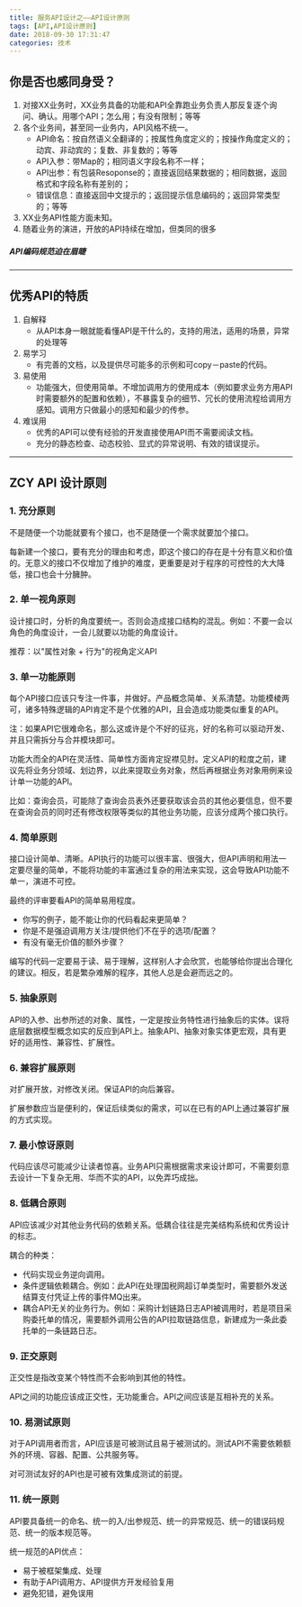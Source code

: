 ```yaml
---
title: 服务API设计之——API设计原则
tags: [API,API设计原则]
date: 2018-09-30 17:31:47
categories: 技术
---
```




## 你是否也感同身受？

1. 对接XX业务时，XX业务具备的功能和API全靠跑业务负责人那反复逐个询问、确认。用哪个API；怎么用；有没有限制；等等
2. 各个业务间，甚至同一业务内，API风格不统一。
   - API命名：按自然语义全翻译的；按属性角度定义的；按操作角度定义的；动宾、非动宾的；复数、非复数的；等等
   - API入参：带Map的；相同语义字段名称不一样；
   - API出参：有包装Resoponse的；直接返回结果数据的；相同数据，返回格式和字段名称有差别的；
   - 错误信息：直接返回中文提示的；返回提示信息编码的；返回异常类型的；等等
3. XX业务API性能方面未知。
4. 随着业务的演进，开放的API持续在增加，但类同的很多

<!--more-->

##### **API编码规范迫在眉睫**

------

## 优秀API的特质

1. 自解释
   - 从API本身一眼就能看懂API是干什么的，支持的用法，适用的场景，异常的处理等
2. 易学习
   - 有完善的文档，以及提供尽可能多的示例和可copy－paste的代码。
3. 易使用
   - 功能强大，但使用简单。不增加调用方的使用成本（例如要求业务方用API时需要额外的配置和依赖），不暴露复杂的细节、冗长的使用流程给调用方感知。调用方只做最小的感知和最少的传参。
4. 难误用
   - 优秀的API可以使有经验的开发直接使用API而不需要阅读文档。
   - 充分的静态检查、动态校验、显式的异常说明、有效的错误提示。

------

## ZCY API 设计原则

### 1. 充分原则

不是随便一个功能就要有个接口，也不是随便一个需求就要加个接口。

每新建一个接口，要有充分的理由和考虑，即这个接口的存在是十分有意义和价值的。无意义的接口不仅增加了维护的难度，更重要是对于程序的可控性的大大降低，接口也会十分臃肿。

### 2. 单一视角原则

设计接口时，分析的角度要统一。否则会造成接口结构的混乱。例如：不要一会以角色的角度设计，一会儿就要以功能的角度设计。

推荐：以"属性对象 + 行为"的视角定义API

### 3. 单一功能原则

每个API接口应该只专注一件事，并做好。产品概念简单、关系清楚。功能模棱两可，诸多特殊逻辑的API肯定不是个优雅的API，且会造成功能类似重复的API。

注：如果API它很难命名，那么这或许是个不好的征兆，好的名称可以驱动开发、并且只需拆分与合并模块即可。

功能大而全的API在灵活性、简单性方面肯定捉襟见肘。定义API的粒度之前，建议先将业务分领域、划边界，以此来提取业务对象，然后再根据业务对象用例来设计单一功能的API。

比如：查询会员，可能除了查询会员表外还要获取该会员的其他必要信息，但不要在查询会员的同时还有修改权限等类似的其他业务功能，应该分成两个接口执行。

### 4. 简单原则

接口设计简单、清晰。API执行的功能可以很丰富、很强大，但API声明和用法一定要尽量的简单，不能将功能的丰富通过复杂的用法来实现，这会导致API功能不单一，演进不可控。

最终的评审要看API的简单易用程度。

- 你写的例子，能不能让你的代码看起来更简单？
- 你是不是强迫调用方关注/提供他们不在乎的选项/配置？
- 有没有毫无价值的额外步骤？

编写的代码一定要易于读、易于理解，这样别人才会欣赏，也能够给你提出合理化的建议。相反，若是繁杂难解的程序，其他人总是会避而远之的。

### 5. 抽象原则

API的入参、出参所述的对象、属性，一定是按业务特性进行抽象后的实体。误将底层数据模型概念如实的反应到API上。抽象API、抽象对象实体更宏观，具有更好的适用性、兼容性、扩展性。

### 6. 兼容扩展原则

对扩展开放，对修改关闭。保证API的向后兼容。

扩展参数应当是便利的，保证后续类似的需求，可以在已有的API上通过兼容扩展的方式实现。

### 7. 最小惊讶原则

代码应该尽可能减少让读者惊喜。业务API只需根据需求来设计即可，不需要刻意去设计一下复杂无用、华而不实的API，以免弄巧成拙。

### 8. 低耦合原则

API应该减少对其他业务代码的依赖关系。低耦合往往是完美结构系统和优秀设计的标志。

耦合的种类：

- 代码实现业务逆向调用。
- 条件逻辑依赖耦合。例如：此API在处理国税网超订单类型时，需要额外发送结算支付凭证上传的事件MQ出来。
- 耦合API无关的业务行为。例如：采购计划链路日志API被调用时，若是项目采购委托单的情况，需要额外调用公告的API拉取链路信息，新建成为一条此委托单的一条链路日志。

### 9. 正交原则

正交性是指改变某个特性而不会影响到其他的特性。

API之间的功能应该成正交性，无功能重合。API之间应该是互相补充的关系。

### 10. 易测试原则

对于API调用者而言，API应该是可被测试且易于被测试的。测试API不需要依赖额外的环境、容器、配置、公共服务等。

对可测试友好的API也是可被有效集成测试的前提。

### 11. 统一原则

API要具备统一的命名、统一的入/出参规范、统一的异常规范、统一的错误码规范、统一的版本规范等。

统一规范的API优点：

- 易于被框架集成、处理
- 有助于API调用方、API提供方开发经验复用
- 避免犯错，避免误用

